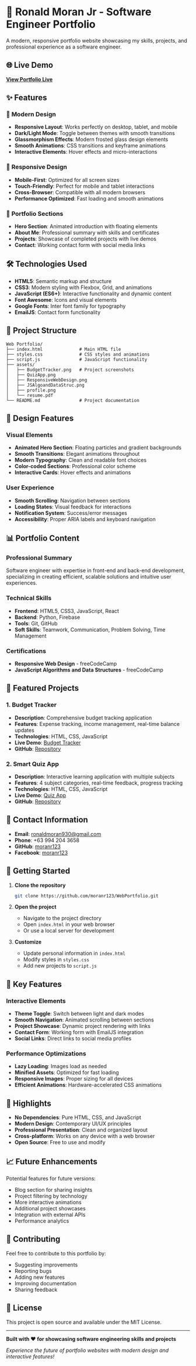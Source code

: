 # 🚀 Ronald Moran Jr - Software Engineer Portfolio

A modern, responsive portfolio website showcasing my skills, projects, and professional experience as a software engineer.

## 🌐 Live Demo

**[View Portfolio Live](https://moranr123.github.io/WebPortfolio/)**

## ✨ Features

### 🎨 **Modern Design**
- **Responsive Layout**: Works perfectly on desktop, tablet, and mobile
- **Dark/Light Mode**: Toggle between themes with smooth transitions
- **Glassmorphism Effects**: Modern frosted glass design elements
- **Smooth Animations**: CSS transitions and keyframe animations
- **Interactive Elements**: Hover effects and micro-interactions

### 📱 **Responsive Design**
- **Mobile-First**: Optimized for all screen sizes
- **Touch-Friendly**: Perfect for mobile and tablet interactions
- **Cross-Browser**: Compatible with all modern browsers
- **Performance Optimized**: Fast loading and smooth animations

### 🎯 **Portfolio Sections**
- **Hero Section**: Animated introduction with floating elements
- **About Me**: Professional summary with skills and certificates
- **Projects**: Showcase of completed projects with live demos
- **Contact**: Working contact form with social media links

## 🛠️ **Technologies Used**

- **HTML5**: Semantic markup and structure
- **CSS3**: Modern styling with Flexbox, Grid, and animations
- **JavaScript (ES6+)**: Interactive functionality and dynamic content
- **Font Awesome**: Icons and visual elements
- **Google Fonts**: Inter font family for typography
- **EmailJS**: Contact form functionality

## 📁 **Project Structure**

```
Web Portfolio/
├── index.html              # Main HTML file
├── styles.css              # CSS styles and animations
├── script.js               # JavaScript functionality
├── assets/
│   ├── BudgetTracker.png   # Project screenshots
│   ├── QuizApp.png
│   ├── ResponsiveWebDesign.png
│   ├── JSAlgoandDataStruc.png
│   ├── profile.png
│   └── resume.pdf
└── README.md               # Project documentation
```

## 🎨 **Design Features**

### **Visual Elements**
- **Animated Hero Section**: Floating particles and gradient backgrounds
- **Smooth Transitions**: Elegant animations throughout
- **Modern Typography**: Clean and readable font choices
- **Color-coded Sections**: Professional color scheme
- **Interactive Cards**: Hover effects and animations

### **User Experience**
- **Smooth Scrolling**: Navigation between sections
- **Loading States**: Visual feedback for interactions
- **Notification System**: Success/error messages
- **Accessibility**: Proper ARIA labels and keyboard navigation

## 📊 **Portfolio Content**

### **Professional Summary**
Software engineer with expertise in front-end and back-end development, specializing in creating efficient, scalable solutions and intuitive user experiences.

### **Technical Skills**
- **Frontend**: HTML5, CSS3, JavaScript, React
- **Backend**: Python, Firebase
- **Tools**: Git, GitHub
- **Soft Skills**: Teamwork, Communication, Problem Solving, Time Management

### **Certifications**
- **Responsive Web Design** - freeCodeCamp
- **JavaScript Algorithms and Data Structures** - freeCodeCamp

## 🚀 **Featured Projects**

### **1. Budget Tracker**
- **Description**: Comprehensive budget tracking application
- **Features**: Expense tracking, income management, real-time balance updates
- **Technologies**: HTML, CSS, JavaScript
- **Live Demo**: [Budget Tracker](https://moranr123.github.io/Budget-Tracker/)
- **GitHub**: [Repository](https://github.com/moranr123/Budget-Tracker)

### **2. Smart Quiz App**
- **Description**: Interactive learning application with multiple subjects
- **Features**: 4 subject categories, real-time feedback, progress tracking
- **Technologies**: HTML, CSS, JavaScript
- **Live Demo**: [Quiz App](https://moranr123.github.io/QuizApp/)
- **GitHub**: [Repository](https://github.com/moranr123/QuizApp)

## 📧 **Contact Information**

- **Email**: ronaldmoran930@gmail.com
- **Phone**: +63 994 204 3658
- **GitHub**: [moranr123](https://github.com/moranr123)
- **Facebook**: [moranr123](https://www.facebook.com/moranr123)

## 🚀 **Getting Started**

1. **Clone the repository**
   ```bash
   git clone https://github.com/moranr123/WebPortfolio.git
   ```

2. **Open the project**
   - Navigate to the project directory
   - Open `index.html` in your web browser
   - Or use a local server for development

3. **Customize**
   - Update personal information in `index.html`
   - Modify styles in `styles.css`
   - Add new projects to `script.js`

## 🎯 **Key Features**

### **Interactive Elements**
- **Theme Toggle**: Switch between light and dark modes
- **Smooth Navigation**: Animated scrolling between sections
- **Project Showcase**: Dynamic project rendering with links
- **Contact Form**: Working form with EmailJS integration
- **Social Links**: Direct links to social media profiles

### **Performance Optimizations**
- **Lazy Loading**: Images load as needed
- **Minified Assets**: Optimized for fast loading
- **Responsive Images**: Proper sizing for all devices
- **Efficient Animations**: Hardware-accelerated CSS animations

## 🌟 **Highlights**

- **No Dependencies**: Pure HTML, CSS, and JavaScript
- **Modern Design**: Contemporary UI/UX principles
- **Professional Presentation**: Clean and organized layout
- **Cross-platform**: Works on any device with a web browser
- **Open Source**: Free to use and modify

## 📈 **Future Enhancements**

Potential features for future versions:
- Blog section for sharing insights
- Project filtering by technology
- More interactive animations
- Additional project showcases
- Integration with external APIs
- Performance analytics

## 🤝 **Contributing**

Feel free to contribute to this portfolio by:
- Suggesting improvements
- Reporting bugs
- Adding new features
- Improving documentation
- Sharing feedback

## 📄 **License**

This project is open source and available under the MIT License.

---

**Built with ❤️ for showcasing software engineering skills and projects**

*Experience the future of portfolio websites with modern design and interactive features!* 